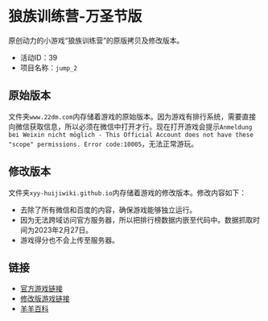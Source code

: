 # 狼族训练营-万圣节版
原创动力的小游戏“狼族训练营”的原版拷贝及修改版本。
- 活动ID：39
- 项目名称：`jump_2`

## 原始版本
文件夹`www.22dm.com`内存储着游戏的原始版本。因为游戏有排行系统，需要直接向微信获取信息，所以必须在微信中打开才行。现在打开游戏会提示`Anmeldung bei Weixin nicht möglich - This Official Account does not have these "scope" permissions. Error code:10005`，无法正常游玩。

## 修改版本
文件夹`xyy-huijiwiki.github.io`内存储着游戏的修改版本。修改内容如下：
- 去除了所有微信和百度的内容，确保游戏能够独立运行。
- 因为无法跨域访问官方服务器，所以把排行榜数据内嵌至代码中。数据抓取时间为2023年2月27日。
- 游戏得分也不会上传至服务器。

## 链接
- [官方游戏链接](http://www.22dm.com/act/h5/jump_2)
- [修改版游戏链接](https://xyy-huijiwiki.github.io/22dm-act/xyy-huijiwiki.github.io/act/h5/jump_2/index.html)
- [羊羊百科](https://xyy.huijiwiki.com/wiki/狼族训练营-万圣节版)